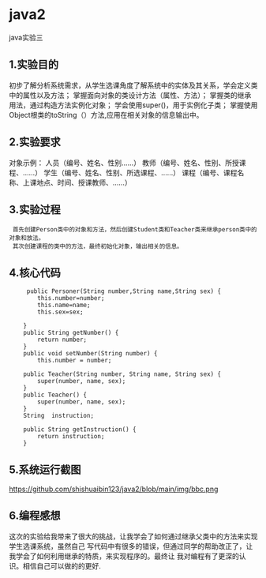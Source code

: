 # java2
java实验三

## 1.实验目的
初步了解分析系统需求，从学生选课角度了解系统中的实体及其关系，学会定义类中的属性以及方法；
掌握面向对象的类设计方法（属性、方法）；
掌握类的继承用法，通过构造方法实例化对象；
学会使用super()，用于实例化子类；
掌握使用Object根类的toString（）方法,应用在相关对象的信息输出中。
## 2.实验要求
对象示例：	人员（编号、姓名、性别……）
教师（编号、姓名、性别、所授课程、……）
			学生（编号、姓名、性别、所选课程、……）
			课程（编号、课程名称、上课地点、时间、授课教师、……）
## 3.实验过程
     首先创建Person类中的对象和方法，然后创建Student类和Teacher类来继承person类中的对象和放法。
     其次创建课程的类中的方法，最终初始化对象，输出相关的信息。
## 4.核心代码
```
     public Personer(String number,String name,String sex) {
		this.number=number;
		this.name=name;
		this.sex=sex;
		
	}
	public String getNumber() {
		return number;
	}
	public void setNumber(String number) {
		this.number = number;
	
	public Teacher(String number, String name, String sex) {
		super(number, name, sex);
	}
	public Teacher() {
		super(number, name, sex);
	}
	String  instruction;

	public String getInstruction() {
		return instruction;
	}
```
## 5.系统运行截图
 
  https://github.com/shishuaibin123/java2/blob/main/img/bbc.png
  
## 6.编程感想
   这次的实验给我带来了很大的挑战，让我学会了如何通过继承父类中的方法来实现学生选课系统，虽然自己
   写代码中有很多的错误，但通过同学的帮助改正了，让我学会了如何利用继承的特质，来实现程序的。最终让
   我对编程有了更深的认识。相信自己可以做的的更好.

